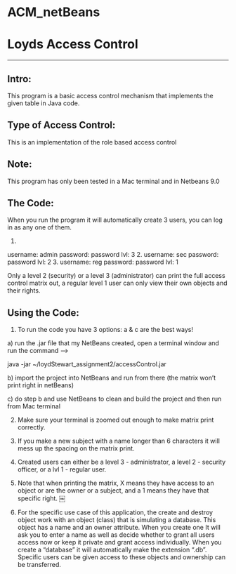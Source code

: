 # ACM_netBeans
# Loyds Access Control
____________________________________________

## Intro: 

This program is a basic access control mechanism that implements the given table in Java code. 

## Type of Access Control: 

This is an implementation of the role based access control

## Note: 

This program has only been tested in a Mac terminal and in Netbeans 9.0

## The Code:

When you run the program it will automatically create 3 users, you can log in as any one of them. 

1.
username: admin
password: password
lvl: 3
2.
username: sec
password: password
lvl: 2
3.
username: reg
password: password
lvl: 1

Only a level 2 (security) or a level 3 (administrator) can print the full access control matrix out, a regular level 1 user can only view their own objects and their rights. 

## Using the Code:

1) To run the code you have 3 options: a & c are the best ways!

a) run the .jar file that my NetBeans created, open a terminal window and run the command —>

java -jar ~/loydStewart_assignment2/accessControl.jar

b) import the project into NetBeans and run from there (the matrix won’t print right in netBeans)

c) do step b and use NetBeans to clean and build the project and then run from Mac terminal

2) Make sure your terminal is zoomed out enough to make matrix print correctly.

3) If you make a new subject with a name longer than 6 characters it will mess up the spacing on the matrix print.

4) Created users can either be a level 3 - administrator, a level 2 - security officer, or a lvl 1 - regular user.

5) Note that when printing the matrix, X means they have access to an object or are the owner or a subject, and a 1 means they have that specific right. 
￼
6) For the specific use case of this application, the create and destroy object work with an object (class) that is simulating a database. This object has a name and an owner attribute. When you create one It will ask you to enter a name as well as decide whether to grant all users access now or keep it private and grant access individually. When you create a “database” it will automatically make the extension “.db”. Specific users can be given access to these objects and ownership can be transferred.




